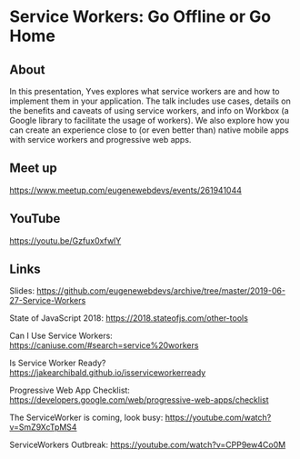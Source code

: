 # Service Workers: Go Offline or Go Home

## About

In this presentation, Yves explores what service workers are and how to implement them in your application. The talk includes use cases, details on the benefits and caveats of using service workers, and info on Workbox (a Google library to facilitate the usage of workers). We also explore how you can create an experience close to (or even better than) native mobile apps with service workers and progressive web apps.

## Meet up

https://www.meetup.com/eugenewebdevs/events/261941044

## YouTube

https://youtu.be/Gzfux0xfwlY

## Links

Slides: https://github.com/eugenewebdevs/archive/tree/master/2019-06-27-Service-Workers

State of JavaScript 2018: https://2018.stateofjs.com/other-tools

Can I Use Service Workers: https://caniuse.com/#search=service%20workers

Is Service Worker Ready? https://jakearchibald.github.io/isserviceworkerready

Progressive Web App Checklist: https://developers.google.com/web/progressive-web-apps/checklist

The ServiceWorker is coming, look busy: https://youtube.com/watch?v=SmZ9XcTpMS4

ServiceWorkers Outbreak: https://youtube.com/watch?v=CPP9ew4Co0M
